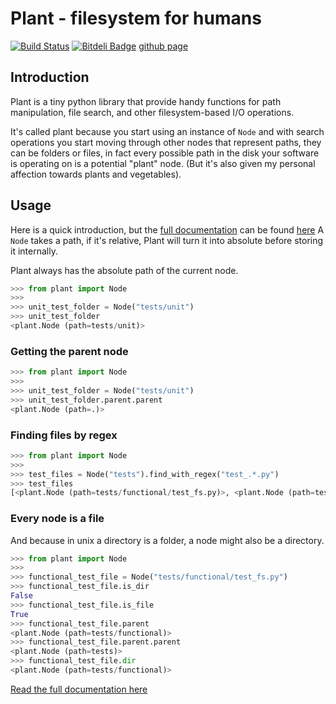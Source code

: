 # Plant - filesystem for humans

[![Build Status](https://secure.travis-ci.org/gabrielfalcao/plant.png?branch=master)](http://travis-ci.org/#!/gabrielfalcao/plant)
[![Bitdeli Badge](https://d2weczhvl823v0.cloudfront.net/gabrielfalcao/plant/trend.png)](https://bitdeli.com/free "Bitdeli Badge")
[github page](https://github.com/gabrielfalcao/plant)

## Introduction

Plant is a tiny python library that provide handy functions for path
manipulation, file search, and other filesystem-based I/O operations.

It's called plant because you start using an instance of `Node` and
with search operations you start moving through other nodes that
represent paths, they can be folders or files, in fact every possible
path in the disk your software is operating on is a potential "plant"
node. (But it's also given my personal affection towards plants and
vegetables).

## Usage

Here is a quick introduction, but the [full documentation](http://falcao.it/plant) can be found [here](http://falcao.it/plant)
A `Node` takes a path, if it's relative, Plant will turn it into
absolute before storing it internally.

Plant always has the absolute path of the current node.

```python
>>> from plant import Node
>>>
>>> unit_test_folder = Node("tests/unit")
>>> unit_test_folder
<plant.Node (path=tests/unit)>
```

### Getting the parent node

```python
>>> from plant import Node
>>>
>>> unit_test_folder = Node("tests/unit")
>>> unit_test_folder.parent.parent
<plant.Node (path=.)>
```


### Finding files by regex


```python
>>> from plant import Node
>>>
>>> test_files = Node("tests").find_with_regex("test_.*.py")
>>> test_files
[<plant.Node (path=tests/functional/test_fs.py)>, <plant.Node (path=tests/unit/test_base.py)>, <plant.Node (path=tests/unit/test_node.py)>]
```

### Every node is a file

And because in unix a directory is a folder, a node might also be a directory.

```python
>>> from plant import Node
>>>
>>> functional_test_file = Node("tests/functional/test_fs.py")
>>> functional_test_file.is_dir
False
>>> functional_test_file.is_file
True
>>> functional_test_file.parent
<plant.Node (path=tests/functional)>
>>> functional_test_file.parent.parent
<plant.Node (path=tests)>
>>> functional_test_file.dir
<plant.Node (path=tests/functional)>
```

[Read the full documentation here](http://falcao.it/plant)
